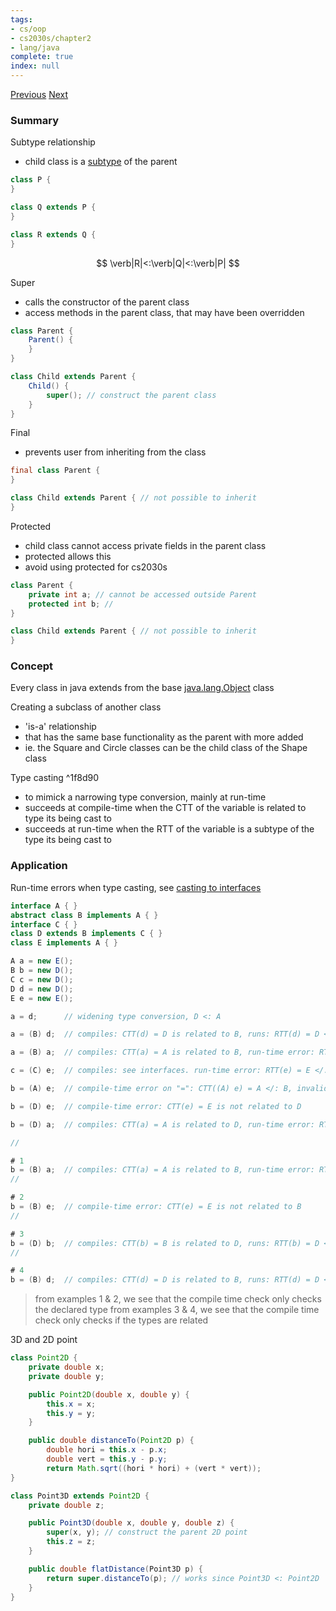 ```yaml
---
tags:
- cs/oop
- cs2030s/chapter2
- lang/java
complete: true
index: null
---
```

[Previous](/labyrinth/notes/cs/cs2030s/classes)   [Next](/labyrinth/notes/cs/cs2030s/polymorphism)

### Summary
Subtype relationship
- child class is a [subtype](/labyrinth/notes/cs/cs2030s/types#^078dcb) of the parent
```java
class P {
}

class Q extends P {
}

class R extends Q {
}
```
$$
\verb|R|<:\verb|Q|<:\verb|P|
$$

Super
- calls the constructor of the parent class
- access methods in the parent class, that may have been overridden
```java
class Parent {
	Parent() {
	}
}

class Child extends Parent {
	Child() {
		super(); // construct the parent class
	}
}
```

Final
- prevents user from inheriting from the class
```java
final class Parent {
}

class Child extends Parent { // not possible to inherit
}
```

Protected
- child class cannot access private fields in the parent class
- protected allows this
- avoid using protected for cs2030s
```java
class Parent {
	private int a; // cannot be accessed outside Parent
	protected int b; //
}

class Child extends Parent { // not possible to inherit
}
```

### Concept
Every class in java extends from the base [java.lang.Object](https://docs.oracle.com/en/java/javase/21/docs/api/java.base/java/lang/Object.html) class

Creating a subclass of another class
- 'is-a' relationship
- that has the same base functionality as the parent with more added
- ie. the Square and Circle classes can be the child class of the Shape class

Type casting ^1f8d90
- to mimick a narrowing type conversion, mainly at run-time
- succeeds at compile-time when the CTT of the variable is related to type its being cast to
- succeeds at run-time when the RTT of the variable is a subtype of the type its being cast to

### Application
Run-time errors when type casting, see [casting to interfaces](/labyrinth/notes/cs/cs2030s/class_abstraction#^db9022)
```java
interface A { }
abstract class B implements A { }
interface C { }
class D extends B implements C { }
class E implements A { }

A a = new E();
B b = new D();
C c = new D();
D d = new D();
E e = new E();

a = d;      // widening type conversion, D <: A

a = (B) d;  // compiles: CTT(d) = D is related to B, runs: RTT(d) = D <: B

a = (B) a;  // compiles: CTT(a) = A is related to B, run-time error: RTT(a) = E </: B

c = (C) e;  // compiles: see interfaces. run-time error: RTT(e) = E </: C

b = (A) e;  // compile-time error on "=": CTT((A) e) = A </: B, invalid narrowing type conversion

b = (D) e;  // compile-time error: CTT(e) = E is not related to D

b = (D) a;  // compiles: CTT(a) = A is related to D, run-time error: RTT(a) = E </: D

// 

# 1
b = (B) a;  // compiles: CTT(a) = A is related to B, run-time error: RTT(a) = E </: B
// 

# 2
b = (B) e;  // compile-time error: CTT(e) = E is not related to B
// 

# 3
b = (D) b;  // compiles: CTT(b) = B is related to D, runs: RTT(b) = D <: D
// 

# 4
b = (B) d;  // compiles: CTT(d) = D is related to B, runs: RTT(d) = D <: B
```
> from examples 1 & 2, we see that the compile time check only checks the declared type
> from examples 3 & 4, we see that the compile time check only checks if the types are related

3D and 2D point
```java
class Point2D {
	private double x;
	private double y;

	public Point2D(double x, double y) {
		this.x = x;
		this.y = y;
	}

	public double distanceTo(Point2D p) {
		double hori = this.x - p.x;
	    double vert = this.y - p.y;
	    return Math.sqrt((hori * hori) + (vert * vert));
}

class Point3D extends Point2D {
	private double z;

	public Point3D(double x, double y, double z) {
		super(x, y); // construct the parent 2D point
		this.z = z;
	}

	public double flatDistance(Point3D p) {
		return super.distanceTo(p); // works since Point3D <: Point2D
	}
}
```